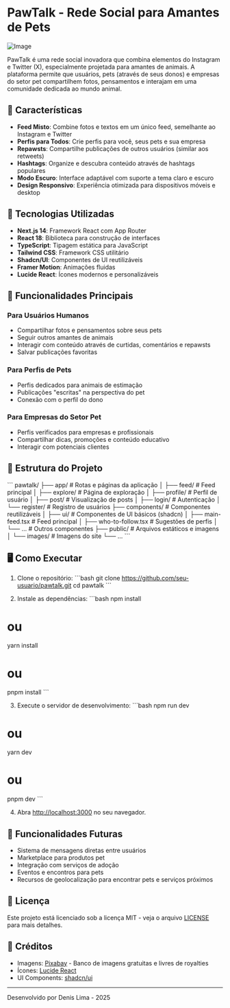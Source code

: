 # PawTalk - Rede Social para Amantes de Pets

![Image](https://github.com/user-attachments/assets/a9db95e7-fd5d-470d-8c62-13da8d02fa7c)

PawTalk é uma rede social inovadora que combina elementos do Instagram e Twitter (X), especialmente projetada para amantes de animais. A plataforma permite que usuários, pets (através de seus donos) e empresas do setor pet compartilhem fotos, pensamentos e interajam em uma comunidade dedicada ao mundo animal.

## 🌟 Características

- **Feed Misto**: Combine fotos e textos em um único feed, semelhante ao Instagram e Twitter
- **Perfis para Todos**: Crie perfis para você, seus pets e sua empresa
- **Repawsts**: Compartilhe publicações de outros usuários (similar aos retweets)
- **Hashtags**: Organize e descubra conteúdo através de hashtags populares
- **Modo Escuro**: Interface adaptável com suporte a tema claro e escuro
- **Design Responsivo**: Experiência otimizada para dispositivos móveis e desktop

## 🚀 Tecnologias Utilizadas

- **Next.js 14**: Framework React com App Router
- **React 18**: Biblioteca para construção de interfaces
- **TypeScript**: Tipagem estática para JavaScript
- **Tailwind CSS**: Framework CSS utilitário
- **Shadcn/UI**: Componentes de UI reutilizáveis
- **Framer Motion**: Animações fluidas
- **Lucide React**: Ícones modernos e personalizáveis

## 📱 Funcionalidades Principais

### Para Usuários Humanos
- Compartilhar fotos e pensamentos sobre seus pets
- Seguir outros amantes de animais
- Interagir com conteúdo através de curtidas, comentários e repawsts
- Salvar publicações favoritas

### Para Perfis de Pets
- Perfis dedicados para animais de estimação
- Publicações "escritas" na perspectiva do pet
- Conexão com o perfil do dono

### Para Empresas do Setor Pet
- Perfis verificados para empresas e profissionais
- Compartilhar dicas, promoções e conteúdo educativo
- Interagir com potenciais clientes

## 📂 Estrutura do Projeto

\`\`\`
pawtalk/
├── app/                  # Rotas e páginas da aplicação
│   ├── feed/             # Feed principal
│   ├── explore/          # Página de exploração
│   ├── profile/          # Perfil de usuário
│   ├── post/             # Visualização de posts
│   ├── login/            # Autenticação
│   └── register/         # Registro de usuários
├── components/           # Componentes reutilizáveis
│   ├── ui/               # Componentes de UI básicos (shadcn)
│   ├── main-feed.tsx     # Feed principal
│   ├── who-to-follow.tsx # Sugestões de perfis
│   └── ...               # Outros componentes
├── public/               # Arquivos estáticos e imagens
│   └── images/           # Imagens do site
└── ...
\`\`\`

## 🖥️ Como Executar

1. Clone o repositório:
\`\`\`bash
git clone https://github.com/seu-usuario/pawtalk.git
cd pawtalk
\`\`\`

2. Instale as dependências:
\`\`\`bash
npm install
# ou
yarn install
# ou
pnpm install
\`\`\`

3. Execute o servidor de desenvolvimento:
\`\`\`bash
npm run dev
# ou
yarn dev
# ou
pnpm dev
\`\`\`

4. Abra [http://localhost:3000](http://localhost:3000) no seu navegador.


## 🔮 Funcionalidades Futuras

- Sistema de mensagens diretas entre usuários
- Marketplace para produtos pet
- Integração com serviços de adoção
- Eventos e encontros para pets
- Recursos de geolocalização para encontrar pets e serviços próximos

## 📄 Licença

Este projeto está licenciado sob a licença MIT - veja o arquivo [LICENSE](LICENSE) para mais detalhes.

## 🙏 Créditos

- Imagens: [Pixabay](https://pixabay.com/) - Banco de imagens gratuitas e livres de royalties
- Ícones: [Lucide React](https://lucide.dev/)
- UI Components: [shadcn/ui](https://ui.shadcn.com/)

---

Desenvolvido  por Denis Lima  - 2025

